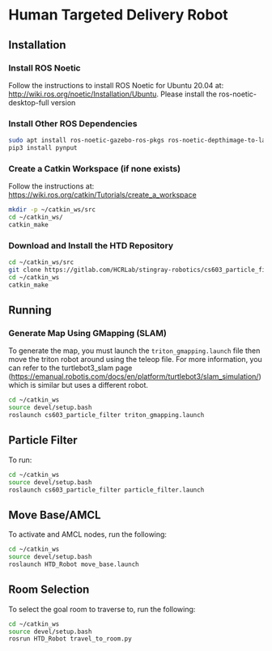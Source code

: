 # Human Targeted Delivery Robot

## Installation

### Install ROS Noetic
Follow the instructions to install ROS Noetic for Ubuntu 20.04 at: http://wiki.ros.org/noetic/Installation/Ubuntu. Please install the ros-noetic-desktop-full version

### Install Other ROS Dependencies
```bash
sudo apt install ros-noetic-gazebo-ros-pkgs ros-noetic-depthimage-to-laserscan ros-noetic-gmapping python3-catkin-tools python3-pip ros-noetic-map-server
pip3 install pynput
```

### Create a Catkin Workspace (if none exists)
Follow the instructions at: https://wiki.ros.org/catkin/Tutorials/create_a_workspace

```bash
mkdir -p ~/catkin_ws/src
cd ~/catkin_ws/
catkin_make
```

### Download and Install the HTD Repository
```bash
cd ~/catkin_ws/src
git clone https://gitlab.com/HCRLab/stingray-robotics/cs603_particle_filter.git
cd ~/catkin_ws
catkin_make
```

## Running 

### Generate Map Using GMapping (SLAM)
To generate the map, you must launch the `triton_gmapping.launch` file then move the triton robot around using the teleop file. For more information, you can refer to the turtlebot3_slam page (https://emanual.robotis.com/docs/en/platform/turtlebot3/slam_simulation/) which is similar but uses a different robot. 

```bash
cd ~/catkin_ws
source devel/setup.bash
roslaunch cs603_particle_filter triton_gmapping.launch
```


## Particle Filter

To run: 
```bash
cd ~/catkin_ws
source devel/setup.bash
roslaunch cs603_particle_filter particle_filter.launch
```

## Move Base/AMCL
To activate and AMCL nodes, run the following:
```bash
cd ~/catkin_ws
source devel/setup.bash
roslaunch HTD_Robot move_base.launch
```

## Room Selection
To select the goal room to traverse to, run the following:
```bash
cd ~/catkin_ws
source devel/setup.bash
rosrun HTD_Robot travel_to_room.py
```
